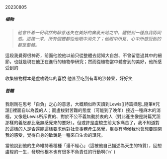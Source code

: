 20230805
##### 植物

>*他會怀着一份欣然的醉意迷失在美好的廣袤天地之中，體驗到一種自我認同感。這樣一来，所有個體都從他眼中消失了；他眼中所見、心中所感受到的都是整體。*

這段我覺得很神奇，前面他說他以前只從整體去認知大自然、不曾留意過其中的細節，也就是現在他正在進行的植物學研究；然而從植物當中體會到的美好，他所感受到的

收集植物標本是盧梭晚年的喜悅
他甚至吃到有毒的沙棘果，好好笑

##### 苦難

我剛剛在思考「自負」之心的意思，大概類似昨天讀到Lewis[[詩篇擷思_隨筆#咒詛]]裡面自以為義的人；而盧梭對苦難的態度（可能到了晚年）接近一種麻木的消極，又像是Lewis所斥責的、對於不公不義無動於衷的人（對此產生像是詩篇咒詛那樣的義怒都比毫無感覺來的要好）。但或許是盧梭生前太多痛苦了，我不知道對於這樣的人是否還能這樣要求他對社會事務產生感覺，畢竟有時候我也會想要關閉我的感受，覺得自身的敏銳是一種來自生命的詛咒。

當他說到他的生命維持著種種「漫不經心」（這被他自己描述為天生的特質），回想盧梭的一生，發現他根本也有很多不負責任的行動啊(ˋnˊ )
